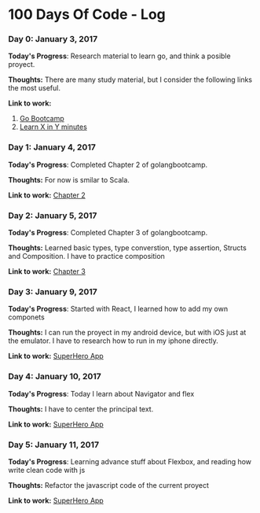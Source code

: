 # 100 Days Of Code - Log

### Day 0: January 3, 2017

**Today's Progress**: Research material to learn go, and think a posible proyect.

**Thoughts:** There are many study material, but I consider the following links the most useful.

**Link to work:** 
1. [Go Bootcamp](http://www.golangbootcamp.com/book/basics)
2. [Learn X in Y minutes](https://learnxinyminutes.com/docs/es-es/go-es/)

### Day 1: January 4, 2017
**Today's Progress**: Completed Chapter 2 of golangbootcamp.

**Thoughts:** For now is smilar to Scala.

**Link to work:** 
[Chapter 2](https://github.com/f3r10/golangbootcamp/blob/master/chapter2.go)

### Day 2: January 5, 2017

**Today's Progress**: Completed Chapter 3 of golangbootcamp.

**Thoughts:** Learned basic types, type converstion, type assertion, Structs and Composition. I have to practice composition

**Link to work:** 
[Chapter 3](https://github.com/f3r10/golangbootcamp/blob/master/chapter3.go)

### Day 3: January 9, 2017
**Today's Progress**: Started with React, I learned how to add my own componets

**Thoughts:** I can run the proyect in my android device, but with iOS just at the emulator. I have to research how to run in my iphone directly.

**Link to work:** 
[SuperHero App](https://github.com/f3r10/SuperHero)

### Day 4: January 10, 2017
**Today's Progress**: Today I learn about Navigator and flex 

**Thoughts:** I have to center the principal text.

**Link to work:** 
[SuperHero App](https://github.com/f3r10/SuperHero)

### Day 5: January 11, 2017
**Today's Progress**: Learning advance stuff about Flexbox, and reading how write clean code with js

**Thoughts:** Refactor the  javascript code of the current proyect 

**Link to work:** 
[SuperHero App](https://github.com/f3r10/SuperHero)
